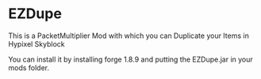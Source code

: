 # EZDupe
This is a PacketMultiplier Mod with which you can Duplicate your Items in Hypixel Skyblock

You can install it by installing forge 1.8.9 and putting the EZDupe.jar in your mods folder.
